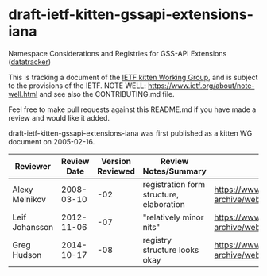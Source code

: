 # draft-ietf-kitten-gssapi-extensions-iana
Namespace Considerations and Registries for GSS-API Extensions ([datatracker](https://datatracker.ietf.org/doc/draft-ietf-kitten-gssapi-extensions-iana/))

This is tracking a document of the [IETF kitten Working Group](https://datatracker.ietf.org/wg/kitten), and is subject to the provisions of the IETF. NOTE WELL: https://www.ietf.org/about/note-well.html and see also the CONTRIBUTING.md file.

Feel free to make pull requests against this README.md if you have made a review and would like it added.

draft-ietf-kitten-gssapi-extensions-iana was first published as a kitten WG document on 2005-02-16.

Reviewer | Review Date | Version Reviewed | Review Notes/Summary | Link to Review
---------|-------------|------------------|----------------------|---------------
Alexy Melnikov | 2008-03-10 | -02 | registration form structure, elaboration | https://www.ietf.org/mail-archive/web/kitten/current/msg01433.html
Leif Johansson | 2012-11-06 | -07 | "relatively minor nits" | https://www.ietf.org/mail-archive/web/kitten/current/msg03662.html
Greg Hudson | 2014-10-17 | -08 | registry structure looks okay | https://www.ietf.org/mail-archive/web/kitten/current/msg04940.html
